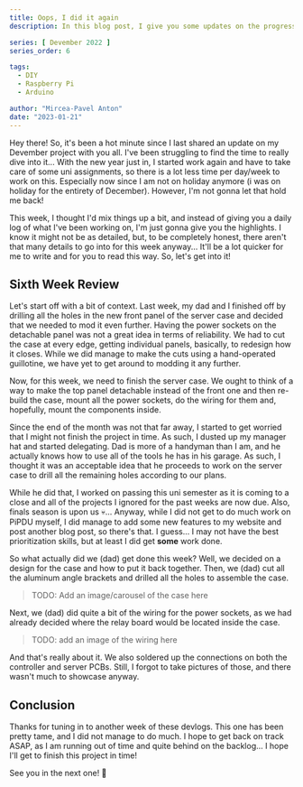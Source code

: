```yaml
---
title: Oops, I did it again
description: In this blog post, I give you some updates on the progress I made in the sixth week of my Devember 2022 Project.

series: [ Devember 2022 ]
series_order: 6

tags:
  - DIY
  - Raspberry Pi
  - Arduino

author: "Mircea-Pavel Anton"
date: "2023-01-21"
---
```


Hey there! So, it's been a hot minute since I last shared an update on my Devember project with you all. I've been struggling to find the time to really dive into it... With the new year just in, I started work again and have to take care of some uni assignments, so there is a lot less time per day/week to work on this. Especially now since I am not on holiday anymore (i was on holiday for the entirety of December). However, I'm not gonna let that hold me back!

This week, I thought I'd mix things up a bit, and instead of giving you a daily log of what I've been working on, I'm just gonna give you the highlights. I know it might not be as detailed, but, to be completely honest, there aren't that many details to go into for this week anyway... It'll be a lot quicker for me to write and for you to read this way. So, let's get into it!

## Sixth Week Review

Let's start off with a bit of context. Last week, my dad and I finished off by drilling all the holes in the new front panel of the server case and decided that we needed to mod it even further. Having the power sockets on the detachable panel was not a great idea in terms of reliability. We had to cut the case at every edge, getting individual panels, basically, to redesign how it closes. While we did manage to make the cuts using a hand-operated guillotine, we have yet to get around to modding it any further.

Now, for this week, we need to finish the server case. We ought to think of a way to make the top panel detachable instead of the front one and then re-build the case, mount all the power sockets, do the wiring for them and, hopefully, mount the components inside.

Since the end of the month was not that far away, I started to get worried that I might not finish the project in time. As such, I dusted up my manager hat and started delegating. Dad is more of a handyman than I am, and he actually knows how to use all of the tools he has in his garage. As such, I thought it was an acceptable idea that he proceeds to work on the server case to drill all the remaining holes according to our plans.

While he did that, I worked on passing this uni semester as it is coming to a close and all of the projects I ignored for the past weeks are now due. Also, finals season is upon us 💀... Anyway, while I did not get to do much work on PiPDU myself, I did manage to add some new features to my website and post another blog post, so there's that. I guess... I may not have the best prioritization skills, but at least I did get **some** work done.

So what actually did we (dad) get done this week? Well, we decided on a design for the case and how to put it back together. Then, we (dad) cut all the aluminum angle brackets and drilled all the holes to assemble the case.

> TODO: Add an image/carousel of the case here

Next, we (dad) did quite a bit of the wiring for the power sockets, as we had already decided where the relay board would be located inside the case.

> TODO: add an image of the wiring here

And that's really about it. We also soldered up the connections on both the controller and server PCBs. Still, I forgot to take pictures of those, and there wasn't much to showcase anyway.

## Conclusion

Thanks for tuning in to another week of these devlogs. This one has been pretty tame, and I did not manage to do much. I hope to get back on track ASAP, as I am running out of time and quite behind on the backlog... I hope I'll get to finish this project in time!

See you in the next one! 👋
